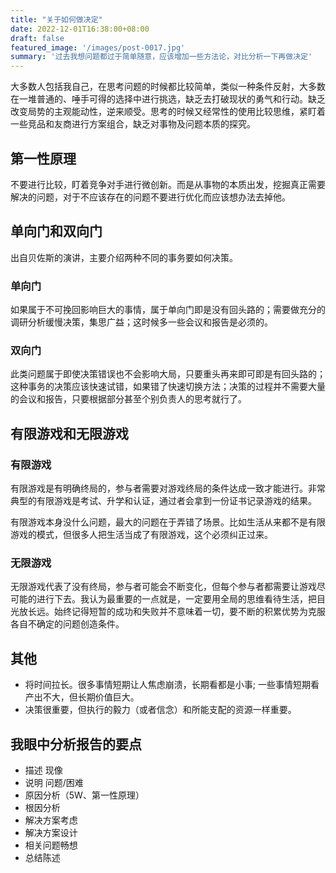 ```yaml
---
title: "关于如何做决定"
date: 2022-12-01T16:38:00+08:00
draft: false
featured_image: '/images/post-0017.jpg'
summary: '过去我想问题都过于简单随意，应该增加一些方法论，对比分析一下再做决定'
---
```


大多数人包括我自己，在思考问题的时候都比较简单，类似一种条件反射，大多数在一堆普通的、唾手可得的选择中进行挑选，缺乏去打破现状的勇气和行动。缺乏改变局势的主观能动性，逆来顺受。思考的时候又经常性的使用比较思维，紧盯着一些竞品和友商进行方案组合，缺乏对事物及问题本质的探究。

## 第一性原理

不要进行比较，盯着竞争对手进行微创新。而是从事物的本质出发，挖掘真正需要解决的问题，对于不应该存在的问题不要进行优化而应该想办法去掉他。

## 单向门和双向门

出自贝佐斯的演讲，主要介绍两种不同的事务要如何决策。

### 单向门

如果属于不可挽回影响巨大的事情，属于单向门即是没有回头路的；需要做充分的调研分析缓慢决策，集思广益；这时候多一些会议和报告是必须的。

### 双向门

此类问题属于即使决策错误也不会影响大局，只要重头再来即可即是有回头路的；这种事务的决策应该快速试错，如果错了快速切换方法；决策的过程并不需要大量的会议和报告，只要根据部分甚至个别负责人的思考就行了。

## 有限游戏和无限游戏

### 有限游戏

有限游戏是有明确终局的，参与者需要对游戏终局的条件达成一致才能进行。非常典型的有限游戏是考试、升学和认证，通过者会拿到一份证书记录游戏的结果。

有限游戏本身没什么问题，最大的问题在于弄错了场景。比如生活从来都不是有限游戏的模式，但很多人把生活当成了有限游戏，这个必须纠正过来。

### 无限游戏

无限游戏代表了没有终局，参与者可能会不断变化，但每个参与者都需要让游戏尽可能的进行下去。我认为最重要的一点就是，一定要用全局的思维看待生活，把目光放长远。始终记得短暂的成功和失败并不意味着一切，要不断的积累优势为克服各自不确定的问题创造条件。

## 其他

- 将时间拉长。很多事情短期让人焦虑崩溃，长期看都是小事; 一些事情短期看产出不大，但长期价值巨大。
- 决策很重要，但执行的毅力（或者信念）和所能支配的资源一样重要。

## 我眼中分析报告的要点

- 描述 现像
- 说明 问题/困难
- 原因分析（5W、第一性原理）
- 根因分析
- 解决方案考虑
- 解决方案设计
- 相关问题畅想
- 总结陈述